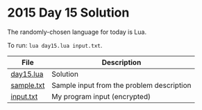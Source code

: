 # 2015 Day 15 Solution
The randomly-chosen language for today is Lua.

To run: `lua day15.lua input.txt`.

|File|Description
|---|--------|
|[day15.lua](day15.lua)     | Solution |
|[sample.txt](sample.txt) | Sample input from the problem description |
|[input.txt](input.txt)   | My program input (encrypted) |
